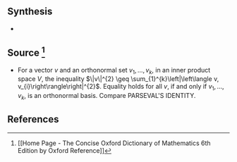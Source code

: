 ## Synthesis
- 
## Source [^1]
- For a vector $v$ and an orthonormal set $v_{1}, \ldots, v_{k}$, in an inner product space $V$, the inequality $\|v\|^{2} \geq \sum_{1}^{k}\left|\left\langle v, v_{i}\right\rangle\right|^{2}$. Equality holds for all $v$, if and only if $v_{1}, \ldots, v_{k}$, is an orthonormal basis. Compare PARSEVAL'S IDENTITY.
## References

[^1]: [[Home Page - The Concise Oxford Dictionary of Mathematics 6th Edition by Oxford Reference]]